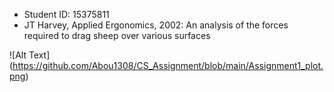 - Student ID: 15375811
- JT Harvey, Applied Ergonomics, 2002: An analysis of the forces required to drag sheep over various surfaces

![Alt Text] (https://github.com/Abou1308/CS_Assignment/blob/main/Assignment1_plot.png)
